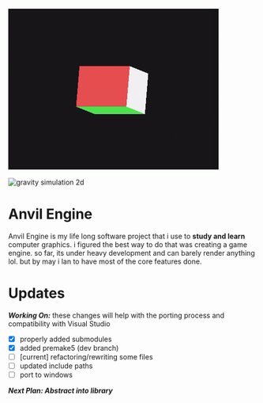 ![rotating cube](Anvil/core/extras/imgs/cube.gif "9/1/2023")

![gravity simulation 2d](Anvil/core/extras/imgs/ezgif.com-gif-maker.gif "6/22/2022")

# Anvil Engine
Anvil Engine is my life long software project that i use to **study and learn** computer graphics. i figured the best way to do that was creating a game engine. so far, its under heavy development and can barely render anything lol. but by may i lan to have most of the core features done. 

# Updates

***Working On:***
 these changes will help with the porting process and compatibility with  Visual Studio
 - [x] properly added submodules
 - [x] added premake5 (dev branch)
 - [ ] [current] refactoring/rewriting some files
 - [ ] updated include paths 
 - [ ] port to windows

***Next Plan: Abstract into library***